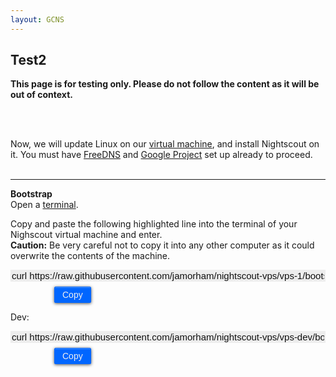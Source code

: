 ```yaml
---
layout: GCNS
---
```


## Test2  
**This page is for testing only.  Please do not follow the content as it will be out of context.**
  
<br/>  
<br/>  

Now, we will update Linux on our [virtual machine](./NS_FreeTier.md), and install Nightscout on it.  You must have [FreeDNS](./FreeDNS.md) and [Google Project](./NS_GCProject.md) set up already to proceed.  
<br/>  
  
---  
  
**Bootstrap**    
Open a [terminal](./Terminal.md).  
  
Copy and paste the following highlighted line into the terminal of your Nighscout virtual machine and enter.  
**Caution:** Be very careful not to copy it into any other computer as it could overwrite the contents of the machine.
  
<input type="text" value="curl https://raw.githubusercontent.com/jamorham/nightscout-vps/vps-1/bootstrap.sh | bash" readonly id="myInputText" style="border:none; color:#101010; background-color:#ededed; width:100%; font-size:15px">  
<button onclick="FunctionCopyText()" style="border: 1px solid #0066ff; color:#f0f0f0; background: linear-gradient(#0066ff, #0066ff); font-size:14px; background-color:#0066ff; font-weight:400; border-radius: 2px; margin-left:70px; margin-top:8px; padding:4px 12px; display:inline-block; box-shadow: inset 0px 1px 0px rgba(255,255,255,.3), 0px 1px 5px rgba(0,0,0,.7); :hover ">Copy</button>
  
<br/>  
  
Dev:  
  
<input type="text" value="curl https://raw.githubusercontent.com/jamorham/nightscout-vps/vps-dev/bootstrap.sh | bash" readonly id="myInputText" style="border:none; color:#101010; background-color:#ededed; width:100%; font-size:15px">  
<button onclick="FunctionCopyText()" style="border: 1px solid #0066ff; color:#f0f0f0; background: linear-gradient(#0066ff, #0066ff); font-size:14px; background-color:#0066ff; font-weight:400; border-radius: 2px; margin-left:70px; margin-top:8px; padding:4px 12px; display:inline-block; box-shadow: inset 0px 1px 0px rgba(255,255,255,.3), 0px 1px 5px rgba(0,0,0,.7); :hover ">Copy</button>
  
<br/>    
  
 
